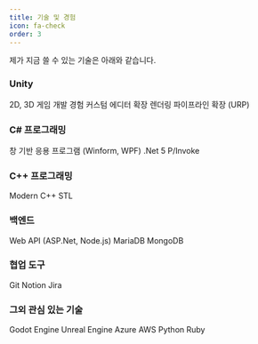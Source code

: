 ```yaml
---
title: 기술 및 경험
icon: fa-check
order: 3
---
```

제가 지금 쓸 수 있는 기술은 아래와 같습니다.

### Unity
<span class="skill_yellow">2D, 3D 게임 개발 경험</span>
<span class="skill_yellow">커스텀 에디터 확장</span>
<span class="skill_yellow">렌더링 파이프라인 확장 (URP)</span>

### C# 프로그래밍
<span class="skill_yellow">창 기반 응용 프로그램 (Winform, WPF)</span>
<span class="skill_yellow">.Net 5</span>
<span class="skill_yellow">P/Invoke</span>

### C++ 프로그래밍
<span class="skill_yellow">Modern C++</span>
<span class="skill_yellow">STL</span>

### 백엔드
<span class="skill_yellow">Web API (ASP.Net, Node.js)</span>
<span class="skill_yellow">MariaDB</span>
<span class="skill_yellow">MongoDB</span>

### 협업 도구
<span class="skill_yellow">Git</span>
<span class="skill_yellow">Notion</span>
<span class="skill_yellow">Jira</span>

### 그외 관심 있는 기술
<span class="skill_gray">Godot Engine</span>
<span class="skill_gray">Unreal Engine</span>
<span class="skill_gray">Azure</span>
<span class="skill_gray">AWS</span>
<span class="skill_gray">Python</span>
<span class="skill_gray">Ruby</span>